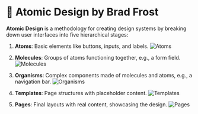 # 🔬 Atomic Design by Brad Frost

**Atomic Design** is a methodology for creating design systems by breaking down user interfaces into five hierarchical stages:

1. **Atoms**: Basic elements like buttons, inputs, and labels.
   ![Atoms](https://atomicdesign.bradfrost.com/img/atoms.svg)

2. **Molecules**: Groups of atoms functioning together, e.g., a form field.
   ![Molecules](https://atomicdesign.bradfrost.com/img/molecules.svg)

3. **Organisms**: Complex components made of molecules and atoms, e.g., a navigation bar.
   ![Organisms](https://atomicdesign.bradfrost.com/img/organisms.svg)

4. **Templates**: Page structures with placeholder content.
   ![Templates](https://atomicdesign.bradfrost.com/img/templates.svg)

5. **Pages**: Final layouts with real content, showcasing the design.
   ![Pages](https://atomicdesign.bradfrost.com/img/pages.svg)


